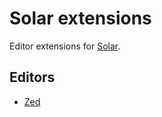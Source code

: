 # Solar extensions

Editor extensions for [Solar](https://github.com/paradigmxyz/solar).

## Editors

- [Zed](./zed)
